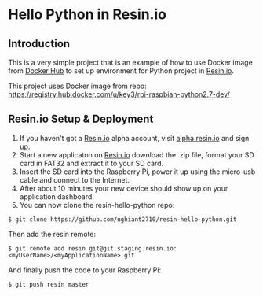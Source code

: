 # Hello Python in Resin.io

## Introduction

This is a very simple project that is an example of how to use Docker image from [Docker Hub](https://hub.docker.com/) to set up environment for Python project in [Resin.io](http://resin.io).

This project uses Docker image from repo: https://registry.hub.docker.com/u/key3/rpi-raspbian-python2.7-dev/

## Resin.io Setup & Deployment

1. If you haven't got a [Resin.io](http://resin.io) alpha account, visit [alpha.resin.io](http://alpha.resin.io) and sign up.
1. Start a new applicaton on [Resin.io](http://resin.io) download the .zip file, format your SD card in FAT32 and extract it to your SD card. 
1. Insert the SD card into the Raspberry Pi, power it up using the micro-usb cable and connect to the Internet.
1. After about 10 minutes your new device should show up on your application dashboard.
1. You can now clone the resin-hello-python repo:

`$ git clone https://github.com/nghiant2710/resin-hello-python.git`

Then add the resin remote:

`$ git remote add resin git@git.staging.resin.io:<myUserName>/<myApplicationName>.git`

And finally push the code to your Raspberry Pi:

`$ git push resin master`